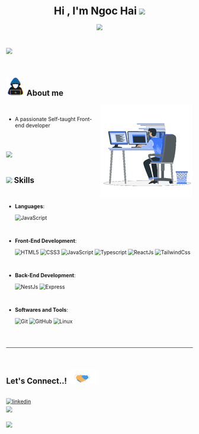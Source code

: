<h1 align="center"><b>Hi , I'm Ngoc Hai </b><img src="https://media.giphy.com/media/hvRJCLFzcasrR4ia7z/giphy.gif" width="35"></h1>

<p align="center">
  <img src="https://readme-typing-svg.herokuapp.com?font=Fira+Code&color=cyan&size=25&center=true&vCenter=true&width=600&height=100&lines=I'm Front end Developer">
</p>

<br>

<p align="start">
  <img src="https://komarev.com/ghpvc/?username=seaesa&color=ff69b4"><img>
</p>

<br>
	
## <picture><img src = "https://github.com/0xAbdulKhalid/0xAbdulKhalid/raw/main/assets/mdImages/about_me.gif" width = 50px></picture> **About me**

<picture> <img align="right" src="https://github.com/0xAbdulKhalid/0xAbdulKhalid/raw/main/assets/mdImages/Right_Side.gif" width = 250px></picture>

<br>

- A passionate Self-taught Front-end developer

<br><br>

<img src="https://user-images.githubusercontent.com/73097560/115834477-dbab4500-a447-11eb-908a-139a6edaec5c.gif"><br><br>

## <img src="https://media2.giphy.com/media/QssGEmpkyEOhBCb7e1/giphy.gif?cid=ecf05e47a0n3gi1bfqntqmob8g9aid1oyj2wr3ds3mg700bl&rid=giphy.gif" width ="25"><b> Skills</b>
<br>

<p align="center">

- **Languages**:
    
   ![JavaScript](https://img.shields.io/badge/JavaScript%20-%23F7DF1E.svg?style=for-the-badge&logo=javascript&logoColor=black)

<br>   
    
- **Front-End Development**:

   ![HTML5](https://img.shields.io/badge/HTML5%20-%23E34F26.svg?style=for-the-badge&logo=html5&logoColor=white)
   ![CSS3](https://img.shields.io/badge/CSS%20-%231572B6.svg?style=for-the-badge&logo=css3&logoColor=white)
   ![JavaScript](https://img.shields.io/badge/JavaScript%20-%23F7DF1E.svg?style=for-the-badge&logo=javascript&logoColor=black)
   ![Typescript](https://img.shields.io/badge/TypeScript-3178C6?style=for-the-badge&logo=typescript&logoColor=white)
   ![ReactJs](https://shields.io/badge/react-blue?logo=reactjs&style=for-the-badge)
   ![TailwindCss](https://img.shields.io/badge/tailwindcss-0F172A?&logo=tailwindcss)

<br>

- **Back-End Development**:

    ![NestJs](https://img.shields.io/badge/nestjs-E0234E?style=for-the-badge&logo=nestjs&logoColor=white)
    ![Express](https://img.shields.io/badge/Express%20js-000000?style=for-the-badge&logo=express&logoColor=white)
    
<br>

- **Softwares and Tools**:

    ![Git](https://img.shields.io/badge/git-%23F05033.svg?style=for-the-badge&logo=git&logoColor=white)
    ![GitHub](https://img.shields.io/badge/github-%23121011.svg?style=for-the-badge&logo=github&logoColor=white)
    ![Linux](https://img.shields.io/badge/Linux-FCC624?style=for-the-badge&logo=linux&logoColor=black)

</p>

<br>
<br>

-----

<br>


## <b> Let's Connect..!</b><img src="https://github.com/0xAbdulKhalid/0xAbdulKhalid/raw/main/assets/mdImages/handshake.gif" width ="80">
<br>
<div align='left'>
 
<a href="https://www.linkedin.com/in/ngoc-hai-11a928307/" target="_blank">
<img src="https://img.shields.io/badge/linkedin:  ngoc-hai-11a928307-%2300acee.svg?color=405DE6&style=for-the-badge&logo=linkedin&logoColor=white" alt=linkedin style="margin-bottom: 5px;"/>
</a> 
<br>
 
<a href="hairipi100@gmail.com" target="_blank">
<img src="https://img.shields.io/badge/gmail:  hairipi100-%23EA4335.svg?style=for-the-badge&logo=gmail&logoColor=white" t=mail style="margin-bottom: 5px;" />
</a> 
</div>

<br>
<img src="https://user-images.githubusercontent.com/73097560/115834477-dbab4500-a447-11eb-908a-139a6edaec5c.gif">
